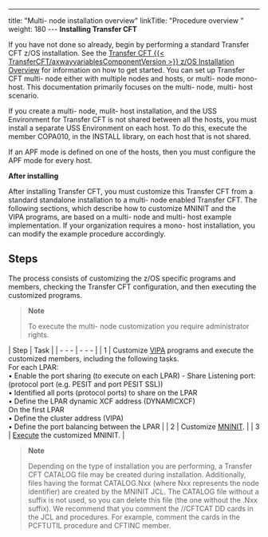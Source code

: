 ---
title: "Multi- node installation overview"
linkTitle: "Procedure overview "
weight: 180
--- **Installing Transfer CFT**

If you have not done so already, begin by performing a standard Transfer CFT z/OS installation. See the [Transfer CFT {{< TransferCFT/axwayvariablesComponentVersion  >}} z/OS Installation Overview](../../c_about_zos) for information on how to get started. You can set up Transfer CFT multi- node either with multiple nodes and hosts, or multi- node mono- host. This documentation primarily focuses on the multi- node, multi- host scenario.

If you create a multi- node, mulit- host installation, and the USS Environment for Transfer CFT is not shared between all the hosts, you must install a separate USS Environment on each host. To do this, execute the member COPA010, in the INSTALL library, on each host that is not shared.

If an APF mode is defined on one of the hosts, then you must configure the APF mode for every host.

**After installing**

After installing Transfer CFT, you must customize this Transfer CFT from a standard standalone installation to a multi- node enabled Transfer CFT. The following sections, which describe how to customize MNINIT and the VIPA programs, are based on a multi- node and multi- host example implementation. If your organization requires a mono- host installation, you can modify the example procedure accordingly.

## Steps

The process consists of customizing the z/OS specific programs and members, checking the Transfer CFT configuration, and then executing the customized programs.

> **Note**
>
> To execute the multi- node customization you require administrator rights.

| Step  | Task  |
| - - - | - - - |
| 1  | Customize [VIPA](../t_vipa_multinode_zos) programs and execute the customized members, including the following tasks.<br/> For each LPAR:<br/> • Enable the port sharing (to execute on each LPAR) - Share Listening port: (protocol port (e.g. PESIT and port PESIT SSL))<br/> • Identified all ports (protocol ports) to share on the LPAR<br/> • Define the LPAR dynamic XCF address (DYNAMICXCF)<br/> On the first LPAR<br/> • Define the cluster address (VIPA)<br/> • Define the port balancing between the LPAR |
| 2  | Customize [MNINIT]().  |
| 3  | [Execute](../t_submit_mninit_zos) the customized MNINIT. |

> **Note**
>
> Depending on the type of installation you are performing, a Transfer CFT CATALOG file may be created during installation. Additionally, files having the format CATALOG.Nxx (where Nxx represents the node identifier) are created by the MNINIT JCL. The CATALOG file without a suffix is not used, so you can delete this file (the one without the .Nxx suffix). We recommend that you comment the //CFTCAT DD cards in the JCL and procedures. For example, comment the cards in the PCFTUTIL procedure and CFTINC member.
